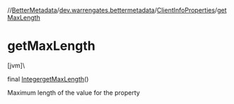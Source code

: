 //[BetterMetadata](../../../index.md)/[dev.warrengates.bettermetadata](../index.md)/[ClientInfoProperties](index.md)/[getMaxLength](get-max-length.md)

# getMaxLength

[jvm]\

final [Integer](https://docs.oracle.com/javase/8/docs/api/java/lang/Integer.html)[getMaxLength](get-max-length.md)()

Maximum length of the value for the property
